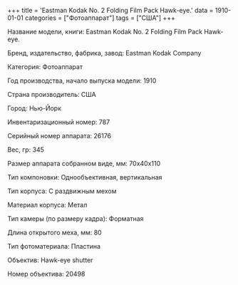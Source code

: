 +++
title = 'Eastman Kodak No. 2 Folding Film Pack Hawk-eye.'
data = 1910-01-01
categories = ["Фотоаппарат"]
tags = ["США"]
+++

Название модели, книги: Eastman Kodak No. 2 Folding Film Pack Hawk-eye.

Бренд, издательство, фабрика, завод: Eastman Kodak Company

Категория: Фотоаппарат

Год производства, начало выпуска модели: 1910

Страна производитель: США

Город: Нью-Йорк

Инвентаризационный номер: 787

Серийный номер аппарата: 26176

Вес, гр: 345

Размер аппарата  собранном виде, мм: 70х40х110

Тип компоновки: Однообъективная, вертикальная

Тип корпуса: С раздвижным мехом

Материал корпуса: Метал

Тип камеры (по размеру кадра): Форматная

Длина открытого меха, мм: 80

Тип фотоматериала: Пластина

Объектив: Hawk-eye shutter

Номер объектива: 20498

